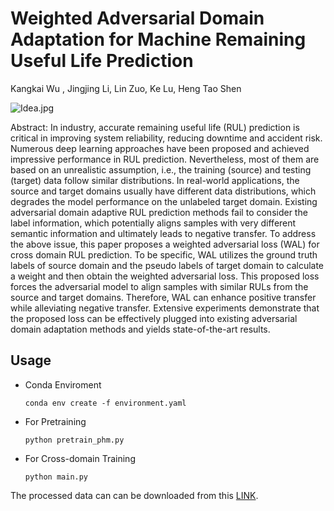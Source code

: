 # Weighted Adversarial Domain Adaptation for Machine Remaining Useful Life Prediction 
Kangkai Wu , Jingjing Li, Lin Zuo, Ke Lu, Heng Tao Shen

![Idea.jpg](https://s2.loli.net/2023/02/20/RlUytN91F7jIfrM.jpg)

Abstract: In industry, accurate remaining useful life (RUL) prediction is critical in improving system reliability, reducing downtime and accident risk. Numerous deep learning approaches have been proposed and achieved impressive performance in RUL prediction. Nevertheless, most of them are based on an unrealistic assumption, i.e., the training (source) and testing (target) data follow similar distributions. In real-world applications, the source and target domains usually have different data distributions, which degrades the model performance on the unlabeled target domain. Existing adversarial domain adaptive RUL prediction methods fail to consider the label information, which potentially aligns samples with very different semantic information and ultimately leads to negative transfer. To address the above issue, this paper proposes a weighted adversarial loss (WAL) for cross domain RUL prediction. To be specific, WAL utilizes the ground truth labels of source domain and the pseudo labels of target domain to calculate a weight and then obtain the weighted adversarial loss. This proposed loss forces the adversarial model to align samples with similar RULs from the source and target domains. Therefore, WAL can enhance positive transfer while alleviating negative transfer. Extensive experiments demonstrate that the proposed loss can be effectively plugged into existing adversarial domain adaptation methods and yields state-of-the-art results.

## Usage

* Conda Enviroment

    `conda env create -f environment.yaml`

* For Pretraining

    `python pretrain_phm.py`

* For Cross-domain Training

    `python main.py`

The processed data can can be downloaded from this [LINK]().
